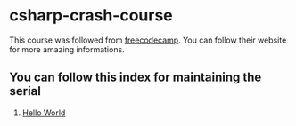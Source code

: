 # csharp-crash-course #
This course was followed from [freecodecamp](https://www.freecodecamp.org/). You can follow their website for more amazing informations.

## You can follow this index for maintaining the serial ##

1. [Hello World](HelloWorld/HelloWorld/Program.cs)
